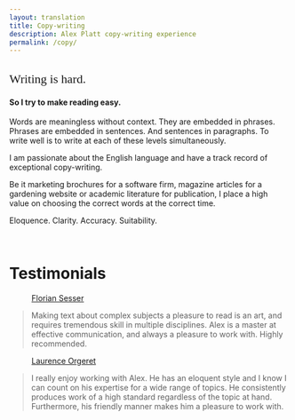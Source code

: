 ```yaml
---
layout: translation
title: Copy-writing
description: Alex Platt copy-writing experience
permalink: /copy/
---
```


<style type="text/css">
   .tab { margin-left: 40px; }
   .running {
     font-size:22px;
     font-family: 'Headland One';
       font-style: normal;
       font-weight: 400;
       src: url('../fonts/headland-one-v10-latin-regular.eot'); /* IE9 Compat Modes */
       src: local(''),
            url('../fonts/headland-one-v10-latin-regular.eot?#iefix') format('embedded-opentype'), /* IE6-IE8 */
            url('../fonts/headland-one-v10-latin-regular.woff2') format('woff2'), /* Super Modern Browsers */
            url('../fonts/headland-one-v10-latin-regular.woff') format('woff'), /* Modern Browsers */
            url('../fonts/headland-one-v10-latin-regular.ttf') format('truetype'), /* Safari, Android, iOS */
            url('../fonts/headland-one-v10-latin-regular.svg#HeadlandOne') format('svg'); /* Legacy iOS */
   }
</style>

<h2 class="running">Writing is <span id="hide-with-js">hard.</span>
  <span
     class="txt-rotate"
     data-period="1000"
     data-rotate='[ "difficult.", "challenging.", "hard." ]'>
  </span>
</h2>

#### So I try to make reading easy.


Words are meaningless without context. They are embedded in phrases. Phrases are embedded in sentences. 
And sentences in paragraphs. To write well is to write at each of these levels simultaneously. 

I am passionate about the English language and have a track record of exceptional copy-writing. 

Be it marketing brochures for a software firm, magazine articles for a gardening website or academic 
literature for publication, I place a high value on choosing the correct words at the correct time.

Eloquence. Clarity. Accuracy. Suitability. 

<br>

# Testimonials

<div class="testimonial">
  <a class="tab" href="https://florian.sesser.at/">Florian Sesser</a> 
  <blockquote>
    Making text about complex subjects a pleasure to read is an art, and requires tremendous skill in
    multiple disciplines. Alex is a master at effective communication, and always a pleasure to work with. Highly
    recommended.
  </blockquote>
</div>

<div class="testimonial">
  <a class="tab" href="https://www.linkedin.com/in/laurence-orgeret-1a449562/">Laurence Orgeret</a> 
  <blockquote>
    I really enjoy working with Alex. He has an eloquent style and I know I can count on his expertise for a
    wide range of topics. He consistently produces work of a high standard regardless of the topic at hand.
    Furthermore, his friendly manner makes him a pleasure to work with.
  </blockquote> 
</div>
